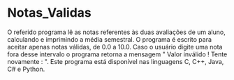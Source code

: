 # Notas_Validas
O referido programa lê as notas referentes às duas avaliações de um aluno, calculando e imprimindo a média semestral. O programa é escrito para aceitar apenas notas válidas, de 0.0 a 10.0. Caso o usuário digite uma nota fora desse intervalo o programa retorna a mensagem " Valor inválido ! Tente novamente : ". Este programa está disponível nas linguagens C, C++, Java, C# e Python.
